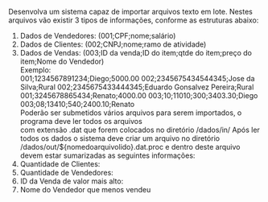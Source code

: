 Desenvolva um sistema capaz de importar arquivos texto em lote. Nestes arquivos vão existir 3 tipos de 
informações, conforme as estruturas abaixo: 
1. Dados de Vendedores: (001;CPF;nome;salário)
2. Dados de Clientes: (002;CNPJ;nome;ramo de atividade)
3. Dados de Vendas: (003;ID da venda;ID do item;qtde do item;preço do item;Nome do Vendedor)\
Exemplo: \
001;1234567891234;Diego;5000.00
002;2345675434544345;Jose da Silva;Rural
002;2345675433444345;Eduardo Gonsalvez Pereira;Rural
001;3245678865434;Renato;4000.00
003;10;11010;300;3403.30;Diego
003;08;13410;540;2400.10;Renato\
Poderão ser submetidos vários arquivos para serem importados, o programa deve ler todos os arquivos \
com extensão .dat que forem colocados no diretório /dados/in/
Após ler todos os dados o sistema deve criar um arquivo no diretório 
/dados/out/${nomedoarquivolido}.dat.proc e dentro deste arquivo devem estar sumarizadas as seguintes 
informações: 
1. Quantidade de Clientes: 
2. Quantidade de Vendedores: 
3. ID da Venda de valor mais alto:
4. Nome do Vendedor que menos vendeu
